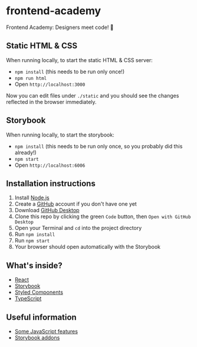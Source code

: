 # frontend-academy

Frontend Academy: Designers meet code! 🎉

## Static HTML & CSS

When running locally, to start the static HTML & CSS server:

- `npm install` (this needs to be run only once!)
- `npm run html`
- Open `http://localhost:3000`

Now you can edit files under `./static` and you should see the changes reflected in the browser immediately.

## Storybook

When running locally, to start the storybook:

- `npm install` (this needs to be run only once, so you probably did this already!)
- `npm start`
- Open `http://localhost:6006`

## Installation instructions

1. Install [Node.js](https://nodejs.org/en/)
2. Create a [GitHub](https://github.com) account if you don't have one yet
3. Download [GitHub Desktop](https://desktop.github.com)
4. Clone this repo by clicking the green `Code` button, then `Open with GitHub Desktop`
5. Open your Terminal and `cd` into the project directory
6. Run `npm install`
7. Run `npm start`
8. Your browser should open automatically with the Storybook

## What's inside?

- [React](https://reactjs.org)
- [Storybook](https://storybook.js.org)
- [Styled Components](https://styled-components.com)
- [TypeScript](https://www.typescriptlang.org)

## Useful information

- [Some JavaScript features](docs/javascript.md)
- [Storybook addons](docs/storybook-addons.md)
